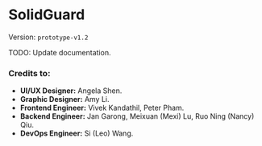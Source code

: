 # SolidGuard

Version: `prototype-v1.2`

TODO: Update documentation.

### Credits to:
* **UI/UX Designer:** Angela Shen.
* **Graphic Designer:** Amy Li.
* **Frontend Engineer:** Vivek Kandathil, Peter Pham.
* **Backend Engineer:** Jan Garong, Meixuan (Mexi) Lu, Ruo Ning (Nancy) Qiu.
* **DevOps Engineer:** Si (Leo) Wang.
